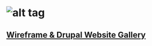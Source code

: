 # ![alt tag](http://adaptivetkd.com/sites/default/files/atkd_banner_07_2.jpg)

## [Wireframe & Drupal Website Gallery](https://photos.google.com/share/AF1QipMimcxy6Cf4VLyQ4NZBCW4OS66UtXUKIQuxNF4Qib0VKHz8jPfPR0zH-pHTcIksWA?key=bkthVlhrQUNxd1JPNzFMampWT2VEVVdoNGF6Rjhn)

